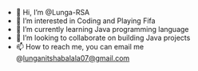 - 👋 Hi, I’m @Lunga-RSA
- 👀 I’m interested in Coding and Playing Fifa
- 🌱 I’m currently learning Java programming language
- 💞️ I’m looking to collaborate on building Java projects
- 📫 How to reach me, you can email me @lunganitshabalala07@gmail.com

<!---
Lunga-RSA/Lunga-RSA is a ✨ special ✨ repository because its `README.md` (this file) appears on your GitHub profile.
You can click the Preview link to take a look at your changes.
--->
